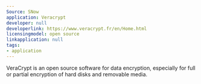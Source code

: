 ```yaml
---
Source: SNow
application: Veracrypt
developer: null
developerlink: https://www.veracrypt.fr/en/Home.html
licensingmodel: open source
linkapplication: null
tags:
- application
---
```

VeraCrypt is an open source software for data encryption, especially for full or partial encryption of hard disks and removable media.
